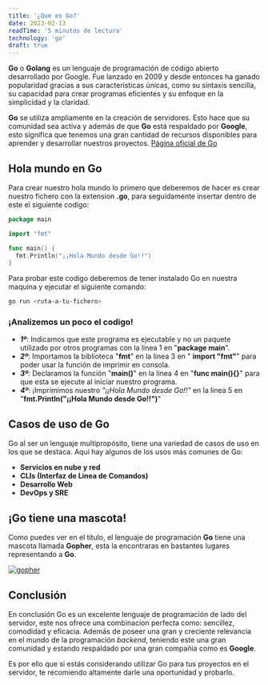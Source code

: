 ```yaml
---
title: '¿Que es Go?'
date: 2023-02-13
readTime: '5 minutos de lectura'
technology: 'go'
draft: true
---
```


**Go** o **Golang** es un lenguaje de programación de código abierto desarrollado por Google. Fue lanzado en 2009 y desde entonces ha ganado popularidad gracias a sus características únicas, como su sintaxis sencilla, su capacidad para crear programas eficientes y su enfoque en la simplicidad y la claridad. 

**Go** se utiliza ampliamente en la creación de servidores. Esto hace que su comunidad sea activa y además de que **Go** está respaldado por **Google**, esto significa que tenemos una gran cantidad de recursos disponibles para aprender y desarrollar nuestros proyectos. [Página oficial de Go](https://go.dev/)

## **Hola mundo en Go**

Para crear nuestro hola mundo lo primero que deberemos de hacer es crear nuestro fichero con la extension **.go**, para seguidamente
insertar dentro de este el siguiente codigo: 

```go
package main

import "fmt"

func main() {
  fmt.Println("¡¡Hola Mundo desde Go!!")
}
```

Para probar este codigo deberemos de tener instalado Go en nuestra maquina y ejecutar el siguiente comando: 

```powershell
go run <ruta-a-tu-fichero>
```

### **¡Analizemos un poco el codigo!**

* ***1º***: Indicamos que este programa es ejecutable y no un paquete utilizado por otros programas con la linea 1 en "**package main**".
* ***2º***: Importamos la biblioteca "**fmt**" en la linea 3 en " **import "fmt"**" para poder usar la función de imprimir en consola.
* ***3º***: Declaramos la función "**main()**" en la linea 4 en "**func main(){}**" para que esta se ejecute al iniciar nuestro programa.
* ***4º***: ¡Imprimimos nuestro *"¡¡Hola Mundo desde Go!!"* en la linea 5 en "**fmt.Println("¡¡Hola Mundo desde Go!!")**" 

## **Casos de uso de Go**

Go al ser un lenguaje multipropósito, tiene una variedad de casos de uso en los que se destaca. Aquí hay algunos de los usos más comunes de Go:

* **Servicios en nube y red**
* **CLIs (Interfaz de Linea de Comandos)**
* **Desarrollo Web**
* **DevOps y SRE**

## **¡Go tiene una mascota!**

Como puedes ver en el título, el lenguaje de programación **Go** tiene una mascota llamada **Gopher**, esta la encontraras en bastantes lugares representando a  **Go**.

[![gopher](/icons/gopher.png)](/icons/gopher.png)

## **Conclusión**

En conclusión Go es un excelente lenguaje de programación de lado del servidor, este nos ofrece una combinacion perfecta como: sencillez, comodidad y eficacia. Además de poseer una gran y creciente relevancia en el mundo de la programación *backend*, teniendo este una gran comunidad y estando respaldado por una gran compañia como es **Google**.

Es por ello que si estás considerando utilizar Go para tus proyectos en el servidor, te recomiendo altamente darle una oportunidad y probarlo.

